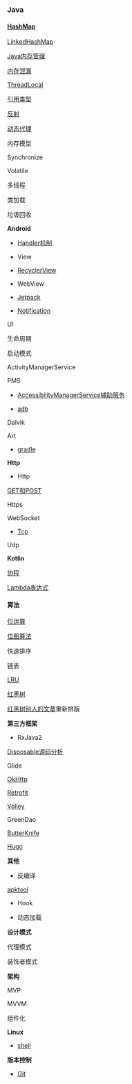 ### Java

#### [HashMap](java/hashmap/HashMap.md)

[LinkedHashMap](java/hashmap/LinkeHashMap.md)

[Java内存管理](java/mem/Java内存管理.md)

[内存泄漏](java/mem/MemoryLeak.md)

[ThreadLocal](java/ThreadLocal.md)

[引用类型](java/引用类型.md)

[反射](http://blog.stayzeal.cn/2017/04/10/Java%E5%8F%8D%E5%B0%84/)

[动态代理](java/动态代理.md)

内存模型

Synchronize

Volatile

多线程

类加载

垃圾回收

**Android**

- [Handler机制](android/Handler.md)

- View

- [RecyclerView](android/view/RecyclerView源码分析.md)

- WebView

- [Jetpack](android/Jetpack.md)

- [Notification](android/Notification.md)

UI

生命周期

启动模式

ActivityManagerService

PMS

- [AccessibilityManagerService辅助服务](android/framework/AccessibilityManagerService.md)

- [adb](android/adb命令.md)

Dalvik

Art

- [gradle](android/build/Gradle.md)

**Http**

- Http

[GET和POST](http/Get&Post.md)

Https

WebSocket

- [Tcp](http/Tcp.md)

Udp

**Kotlin**

[协程](kotlin/协程.md)

[Lambda表达式](kotlin/lambda表达式.md)

#### 算法

[位运算](algorithms/bit/Bit.md)

[位图算法](algorithms/bit/BitMap.md)

快速排序

链表

[LRU](algorithms/Lru算法.md)

[红黑树](algorithms/tree/rbtree/RBTree.md)

[红黑树别人的文章](algorithms/tree/rbtree/RBTreeCopy.md)重新排版


**第三方框架**

- RxJava2

[Disposable源码分析](rep/rxjava2/Disposable源码分析.md)

Glide

[OkHttp](http://blog.stayzeal.cn/2018/04/23/OkHttp%E6%BA%90%E7%A0%81%E5%88%86%E6%9E%90%E6%8C%87%E5%8D%97/)

[Retrofit](rep/Retrofit.md)

[Volley](rep/Volley.md)

GreenDao

[ButterKnife](rep/butterknife/ButterKnife.md)

[Hugo](rep/Hugo.md)

**其他**

- 反编译

[apktool](other/decompile/apktool.md)

- Hook

- 动态加载

**设计模式**

代理模式

装饰者模式

**架构**

MVP

MVVM

组件化

**Linux**

- [shell](linux/shell.md)

**版本控制**

- [Git](vcs/Git命令.md)
